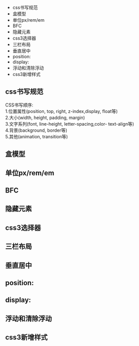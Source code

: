 * css书写规范
* 盒模型
* 单位px/rem/em
* BFC
* 隐藏元素
* css3选择器
* 三栏布局
* 垂直居中
* position:
* display:
* 浮动和清除浮动
* css3新增样式

## css书写规范
CSS书写顺序:  
1.位置属性(position, top, right, z-index,display, float等)  
2.大小(width, height, padding, margin)  
3.文字系列(font, line-height, letter-spacing,color- text-align等)  
4.背景(background, border等)  
5.其他(animation, transition等)  

## 盒模型
## 单位px/rem/em
## BFC
## 隐藏元素
## css3选择器
## 三栏布局
## 垂直居中
## position:
## display:
## 浮动和清除浮动
## css3新增样式
